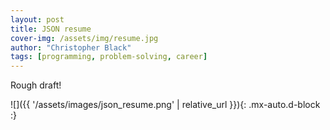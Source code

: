 ```yaml
---
layout: post
title: JSON resume
cover-img: /assets/img/resume.jpg
author: "Christopher Black"
tags: [programming, problem-solving, career]
---
```


Rough draft!

![]({{ '/assets/images/json_resume.png' | relative_url }}){: .mx-auto.d-block :}
